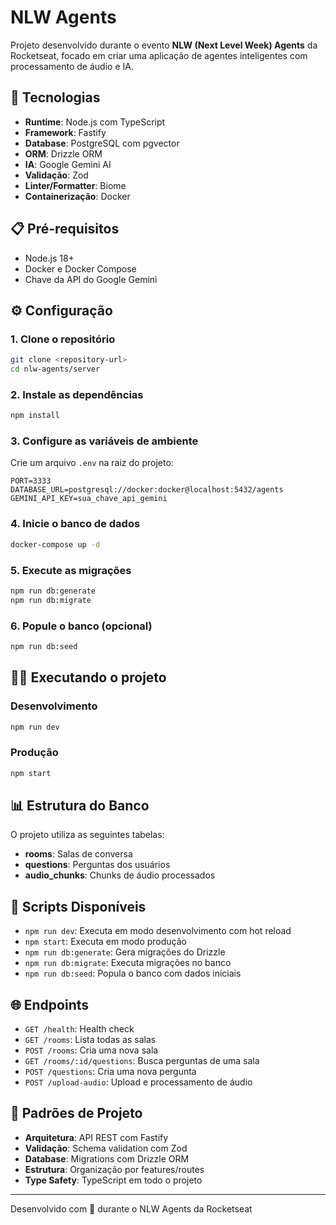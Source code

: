 # NLW Agents

Projeto desenvolvido durante o evento **NLW (Next Level Week) Agents** da Rocketseat, focado em criar uma aplicação de agentes inteligentes com processamento de áudio e IA.

## 🚀 Tecnologias

- **Runtime**: Node.js com TypeScript
- **Framework**: Fastify
- **Database**: PostgreSQL com pgvector
- **ORM**: Drizzle ORM
- **IA**: Google Gemini AI
- **Validação**: Zod
- **Linter/Formatter**: Biome
- **Containerização**: Docker

## 📋 Pré-requisitos

- Node.js 18+
- Docker e Docker Compose
- Chave da API do Google Gemini

## ⚙️ Configuração

### 1. Clone o repositório
```bash
git clone <repository-url>
cd nlw-agents/server
```

### 2. Instale as dependências
```bash
npm install
```

### 3. Configure as variáveis de ambiente
Crie um arquivo `.env` na raiz do projeto:
```env
PORT=3333
DATABASE_URL=postgresql://docker:docker@localhost:5432/agents
GEMINI_API_KEY=sua_chave_api_gemini
```

### 4. Inicie o banco de dados
```bash
docker-compose up -d
```

### 5. Execute as migrações
```bash
npm run db:generate
npm run db:migrate
```

### 6. Popule o banco (opcional)
```bash
npm run db:seed
```

## 🏃‍♂️ Executando o projeto

### Desenvolvimento
```bash
npm run dev
```

### Produção
```bash
npm start
```

## 📊 Estrutura do Banco

O projeto utiliza as seguintes tabelas:
- **rooms**: Salas de conversa
- **questions**: Perguntas dos usuários
- **audio_chunks**: Chunks de áudio processados

## 🔧 Scripts Disponíveis

- `npm run dev`: Executa em modo desenvolvimento com hot reload
- `npm start`: Executa em modo produção
- `npm run db:generate`: Gera migrações do Drizzle
- `npm run db:migrate`: Executa migrações no banco
- `npm run db:seed`: Popula o banco com dados iniciais

## 🌐 Endpoints

- `GET /health`: Health check
- `GET /rooms`: Lista todas as salas
- `POST /rooms`: Cria uma nova sala
- `GET /rooms/:id/questions`: Busca perguntas de uma sala
- `POST /questions`: Cria uma nova pergunta
- `POST /upload-audio`: Upload e processamento de áudio

## 📝 Padrões de Projeto

- **Arquitetura**: API REST com Fastify
- **Validação**: Schema validation com Zod
- **Database**: Migrations com Drizzle ORM
- **Estrutura**: Organização por features/routes
- **Type Safety**: TypeScript em todo o projeto

---

Desenvolvido com 💜 durante o NLW Agents da Rocketseat 